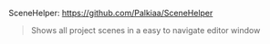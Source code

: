 SceneHelper:
https://github.com/Palkiaa/SceneHelper

> Shows all project scenes in a easy to navigate editor window